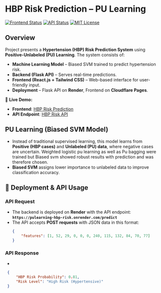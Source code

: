 # **HBP Risk Prediction – PU Learning**  

[![Frontend Status](https://img.shields.io/website?url=https://pulearning-hbprisk-artefact.pages.dev)](https://pulearning-hbprisk-artefact.pages.dev) [![API Status](https://img.shields.io/website?url=https://pulearning-hbp-risk.onrender.com)](https://pulearning-hbp-risk.onrender.com) [![MIT License](https://img.shields.io/badge/license-MIT-blue)](LICENSE)  

## **Overview**  

Project presents a **Hypertension (HBP) Risk Prediction System** using **Positive-Unlabeled (PU) Learning**. The system consists of:  

- **Machine Learning Model** – Biased SVM trained to predict hypertension risk.  
- **Backend (Flask API)** – Serves real-time predictions.  
- **Frontend (React.js + Tailwind CSS)** – Web-based interface for user-friendly input.  
- **Deployment** – Flask API on **Render**, Frontend on **Cloudflare Pages**.  

🚀 **Live Demo:**  
- **Frontend**: [HBP Risk Prediction](https://pulearning-hbprisk-artefact.pages.dev/)  
- **API Endpoint**: [HBP Risk API](https://pulearning-hbp-risk.onrender.com)  


## **PU Learning (Biased SVM Model)**  

- Instead of traditional supervised learning, this model learns from **Positive (HBP cases)** and **Unlabeled (PU) data**, where negative cases are uncertain.  Weighted logistic pu learning as well as Pu bagging were trained but Biased svm showed robust results with prediction and was therefore chosen.
- **Biased SVM** assigns lower importance to unlabeled data to improve classification accuracy.  




## **🚀 Deployment & API Usage** 

### **API Request**
- The backend is deployed on **Render** with the API endpoint:  
  **`https://pulearning-hbp-risk.onrender.com/predict`**  
- The API accepts **POST requests** with JSON data in this format:  
  ```json
  {
      "features": [1, 52, 29, 0, 0, 0, 240, 115, 132, 84, 70, 77]
  }
  
### **API Response**
-
```json
 {
     "HBP Risk Probability": 0.81,
     "Risk Level": "High Risk (Hypertensive)"
 }
